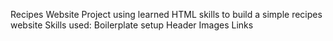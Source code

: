 Recipes Website Project
using learned HTML skills to build a simple recipes website
Skills used:
Boilerplate setup
Header
Images
Links